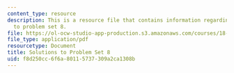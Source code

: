 ```yaml
---
content_type: resource
description: This is a resource file that contains information regarding solutions
  to problem set 8.
file: https://ol-ocw-studio-app-production.s3.amazonaws.com/courses/18-05-introduction-to-probability-and-statistics-spring-2014/f8d250cc6f6a80115737309a2ca1308b_MIT18_05S14_ps8_solutions.pdf
file_type: application/pdf
resourcetype: Document
title: Solutions to Problem Set 8
uid: f8d250cc-6f6a-8011-5737-309a2ca1308b
---
```

